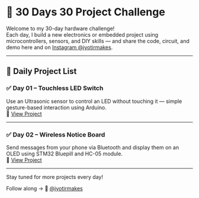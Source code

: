 # 🚀 30 Days 30 Project Challenge

Welcome to my 30-day hardware challenge!  
Each day, I build a new electronics or embedded project using microcontrollers, sensors, and DIY skills — and share the code, circuit, and demo here and on [Instagram @jyotirmakes](https://instagram.com/jyotirmakes).

---

## 📅 Daily Project List

### ✅ Day 01 – Touchless LED Switch
Use an Ultrasonic sensor to control an LED without touching it — simple gesture-based interaction using Arduino.  
🔗 [View Project](./Day01_Touchless_LED_Switch)

---

### ✅ Day 02 – Wireless Notice Board
Send messages from your phone via Bluetooth and display them on an OLED using STM32 Bluepill and HC-05 module.  
🔗 [View Project](./Day02_Wireless_Notice_Board)

---

Stay tuned for more projects every day!

Follow along → 📸 [@jyotirmakes](https://www.instagram.com/jyotirmakes?igsh=dXhyYWc5bWsyMWgw)
